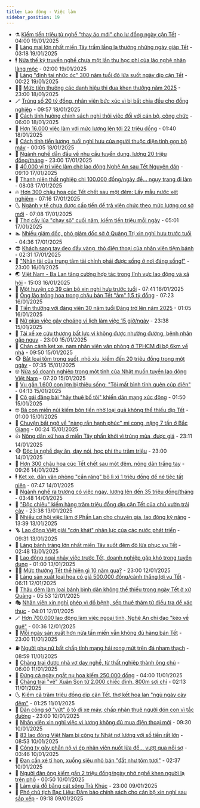 ```yaml
---
title: Lao động - Việc làm
sidebar_position: 19
---
```


<!-- dantri-lao-dong-viec-lam:START -->
- ⚗️ [Kiếm tiền triệu từ nghề &quot;thay áo mới&quot; cho lư đồng ngày cận Tết](https://dantri.com.vn/lao-dong-viec-lam/kiem-tien-trieu-tu-nghe-thay-ao-moi-cho-lu-dong-ngay-can-tet-20250115211025494.htm) - 04:00 19/01/2025
- 🙉 [Làng mai lớn nhất miền Tây trầm lắng lạ thường những ngày giáp Tết](https://dantri.com.vn/lao-dong-viec-lam/lang-mai-lon-nhat-mien-tay-tram-lang-la-thuong-nhung-ngay-giap-tet-20250117165526274.htm) - 03:18 19/01/2025
- 🕴 [Nửa thế kỷ truyền nghề chưa một lần thu học phí của lão nghệ nhân làng mộc](https://dantri.com.vn/lao-dong-viec-lam/nua-the-ky-truyen-nghe-chua-mot-lan-thu-hoc-phi-cua-lao-nghe-nhan-lang-moc-20250115195153523.htm) - 02:00 19/01/2025
- 🧐 [Làng &quot;đinh tai nhức óc&quot; 300 năm tuổi đỏ lửa suốt ngày dịp cận Tết](https://dantri.com.vn/lao-dong-viec-lam/lang-dinh-tai-nhuc-oc-300-nam-tuoi-do-lua-suot-ngay-dip-can-tet-20250115174911072.htm) - 00:22 19/01/2025
- 🧑‍💻 [Mức tiền thưởng các danh hiệu thi đua khen thưởng năm 2025](https://dantri.com.vn/lao-dong-viec-lam/muc-tien-thuong-cac-danh-hieu-thi-dua-khen-thuong-nam-2025-20250117140648438.htm) - 23:00 18/01/2025
- 🪄 [Trúng số 20 tỷ đồng, nhân viên bức xúc vì bị bắt chia đều cho đồng nghiệp](https://dantri.com.vn/lao-dong-viec-lam/trung-so-20-ty-dong-nhan-vien-buc-xuc-vi-bi-bat-chia-deu-cho-dong-nghiep-20250118144258691.htm) - 09:57 18/01/2025
- 🦣 [Cách tính hưởng chính sách nghỉ thôi việc đối với cán bộ, công chức](https://dantri.com.vn/lao-dong-viec-lam/cach-tinh-huong-chinh-sach-nghi-thoi-viec-doi-voi-can-bo-cong-chuc-20250118062141167.htm) - 06:00 18/01/2025
- 🎡 [Hơn 16.000 việc làm với mức lương lên tới 22 triệu đồng](https://dantri.com.vn/lao-dong-viec-lam/hon-16000-viec-lam-voi-muc-luong-len-toi-22-trieu-dong-20250117173113227.htm) - 01:40 18/01/2025
- 🦍 [Cách tính tiền lương, tuổi nghỉ hưu của người thuộc diện tinh gọn bộ máy](https://dantri.com.vn/lao-dong-viec-lam/cach-tinh-tien-luong-tuoi-nghi-huu-cua-nguoi-thuoc-dien-tinh-gon-bo-may-20250117191457883.htm) - 00:05 18/01/2025
- 🫶 [Ngành nghề dẫn đầu về nhu cầu tuyển dụng, lương 20 triệu đồng/tháng](https://dantri.com.vn/lao-dong-viec-lam/nganh-nghe-dan-dau-ve-nhu-cau-tuyen-dung-luong-20-trieu-dongthang-20250116214735025.htm) - 23:00 17/01/2025
- 🥸 [40.000 vị trí việc làm chờ lao động Nghệ An sau Tết Nguyên đán](https://dantri.com.vn/lao-dong-viec-lam/40000-vi-tri-viec-lam-cho-lao-dong-nghe-an-sau-tet-nguyen-dan-20250117144820251.htm) - 09:10 17/01/2025
- 🎡 [Thanh niên thất nghiệp chi 100.000 đồng/ngày để... ngụy trang đi làm](https://dantri.com.vn/lao-dong-viec-lam/thanh-nien-that-nghiep-chi-100000-dongngay-de-nguy-trang-di-lam-20250117103723515.htm) - 08:03 17/01/2025
- 🔥 [Hơn 300 chậu hoa cúc Tết chết sau một đêm: Lấy mẫu nước xét nghiệm](https://dantri.com.vn/lao-dong-viec-lam/hon-300-chau-hoa-cuc-tet-chet-sau-mot-dem-lay-mau-nuoc-xet-nghiem-20250117113026601.htm) - 07:16 17/01/2025
- 🌜 [Ngành y tế chưa được cấp tiền để trả viên chức theo mức lương cơ sở mới](https://dantri.com.vn/lao-dong-viec-lam/nganh-y-te-chua-duoc-cap-tien-de-tra-vien-chuc-theo-muc-luong-co-so-moi-20250117110846611.htm) - 07:08 17/01/2025
- 🤭 [Thợ cấy lúa &quot;chạy sô&quot; cuối năm, kiếm tiền triệu mỗi ngày](https://dantri.com.vn/lao-dong-viec-lam/tho-cay-lua-chay-so-cuoi-nam-kiem-tien-trieu-moi-ngay-20250116232415798.htm) - 05:01 17/01/2025
- 🏊 [Nhiều giám đốc, phó giám đốc sở ở Quảng Trị xin nghỉ hưu trước tuổi](https://dantri.com.vn/lao-dong-viec-lam/nhieu-giam-doc-pho-giam-doc-so-o-quang-tri-xin-nghi-huu-truoc-tuoi-20250117103301050.htm) - 04:36 17/01/2025
- 😎 [Khách sang tay đeo đầy vàng, thó điện thoại của nhân viên tiệm bánh](https://dantri.com.vn/lao-dong-viec-lam/khach-sang-tay-deo-day-vang-tho-dien-thoai-cua-nhan-vien-tiem-banh-20250116235540134.htm) - 02:31 17/01/2025
- 🤖 [&quot;Nhân tài của trung tâm tài chính phải được sống ở nơi đáng sống!&quot;](https://dantri.com.vn/lao-dong-viec-lam/nhan-tai-cua-trung-tam-tai-chinh-phai-duoc-song-o-noi-dang-song-20250116192435024.htm) - 23:00 16/01/2025
- 🌏 [Việt Nam - Ba Lan tăng cường hợp tác trong lĩnh vực lao động và xã hội](https://dantri.com.vn/lao-dong-viec-lam/viet-nam-ba-lan-tang-cuong-hop-tac-trong-linh-vuc-lao-dong-va-xa-hoi-20250116213816060.htm) - 15:03 16/01/2025
- 🦏 [Một huyện có 39 cán bộ xin nghỉ hưu trước tuổi](https://dantri.com.vn/lao-dong-viec-lam/mot-huyen-co-39-can-bo-xin-nghi-huu-truoc-tuoi-20250116140659611.htm) - 07:41 16/01/2025
- 🤔 [Ông lão trồng hoa trong chậu bán Tết &quot;ẵm&quot; 1,5 tỷ đồng](https://dantri.com.vn/lao-dong-viec-lam/ong-lao-trong-hoa-trong-chau-ban-tet-am-15-ty-dong-20250116122201818.htm) - 07:23 16/01/2025
- 🌮 [Tiền thưởng với đảng viên 30 năm tuổi Đảng trở lên năm 2025](https://dantri.com.vn/lao-dong-viec-lam/tien-thuong-voi-dang-vien-30-nam-tuoi-dang-tro-len-nam-2025-20250115204848591.htm) - 01:05 16/01/2025
- 💪 [Nữ giúp việc gây choáng vì lịch làm việc 15 giờ/ngày](https://dantri.com.vn/lao-dong-viec-lam/nu-giup-viec-gay-choang-vi-lich-lam-viec-15-giongay-20250115220432197.htm) - 23:38 15/01/2025
- 💪 [Tài xế xe cứu thương bất lực vì không được nhường đường, bệnh nhân gặp nguy](https://dantri.com.vn/lao-dong-viec-lam/tai-xe-xe-cuu-thuong-bat-luc-vi-khong-duoc-nhuong-duong-benh-nhan-gap-nguy-20250115174205871.htm) - 23:00 15/01/2025
- 🦒 [Chán cảnh kẹt xe, nam nhân viên văn phòng ở TPHCM đi bộ 6km về nhà](https://dantri.com.vn/lao-dong-viec-lam/chan-canh-ket-xe-nam-nhan-vien-van-phong-o-tphcm-di-bo-6km-ve-nha-20250115162315678.htm) - 09:50 15/01/2025
- 🐵 [Bắt loại tôm trong suốt, nhỏ xíu, kiếm đến 20 triệu đồng trong một ngày](https://dantri.com.vn/lao-dong-viec-lam/bat-loai-tom-trong-suot-nho-xiu-kiem-den-20-trieu-dong-trong-mot-ngay-20250114114014101.htm) - 07:35 15/01/2025
- 🤓 [Nửa số doanh nghiệp trong một tỉnh của Nhật muốn tuyển lao động Việt Nam](https://dantri.com.vn/lao-dong-viec-lam/nua-so-doanh-nghiep-trong-mot-tinh-cua-nhat-muon-tuyen-lao-dong-viet-nam-20250115125447150.htm) - 07:20 15/01/2025
- 🧐 [Vụ gần 1.600 con lợn bị thiêu sống: &quot;Tôi mất bình tĩnh quên cúp điện&quot;](https://dantri.com.vn/lao-dong-viec-lam/vu-gan-1600-con-lon-bi-thieu-song-toi-mat-binh-tinh-quen-cup-dien-20250115104922383.htm) - 04:13 15/01/2025
- 💪 [Cô gái đăng bài &quot;hãy thuê bố tôi&quot; khiến dân mạng xúc động](https://dantri.com.vn/lao-dong-viec-lam/co-gai-dang-bai-hay-thue-bo-toi-khien-dan-mang-xuc-dong-20250114163254498.htm) - 01:50 15/01/2025
- 🤓 [Bà con miền núi kiếm bộn tiền nhờ loại quả không thể thiếu dịp Tết](https://dantri.com.vn/lao-dong-viec-lam/ba-con-mien-nui-kiem-bon-tien-nho-loai-qua-khong-the-thieu-dip-tet-20250113104525052.htm) - 01:00 15/01/2025
- 💯 [Chuyện bất ngờ về &quot;nàng rắn hạnh phúc&quot; mi cong, nặng 7 tấn ở Bắc Giang](https://dantri.com.vn/lao-dong-viec-lam/chuyen-bat-ngo-ve-nang-ran-hanh-phuc-mi-cong-nang-7-tan-o-bac-giang-20250114213126887.htm) - 00:24 15/01/2025
- 👍 [Nông dân xứ hoa ở miền Tây phấn khởi vì trúng mùa, được giá](https://dantri.com.vn/tet-2025/nong-dan-xu-hoa-o-mien-tay-phan-khoi-vi-trung-mua-duoc-gia-20250114113918870.htm) - 23:11 14/01/2025
- 🐵 [Độc lạ nghề dạy ăn, dạy nói, học phí thu trăm triệu](https://dantri.com.vn/lao-dong-viec-lam/doc-la-nghe-day-an-day-noi-hoc-phi-thu-tram-trieu-20250113154543401.htm) - 23:00 14/01/2025
- 💂 [Hơn 300 chậu hoa cúc Tết chết sau một đêm, nông dân trắng tay](https://dantri.com.vn/lao-dong-viec-lam/hon-300-chau-hoa-cuc-tet-chet-sau-mot-dem-nong-dan-trang-tay-20250114151446097.htm) - 09:26 14/01/2025
- 🕴 [Kẹt xe, dân văn phòng &quot;cắn răng&quot; bỏ lì xì 1 triệu đồng để né tiệc tất niên](https://dantri.com.vn/lao-dong-viec-lam/ket-xe-dan-van-phong-can-rang-bo-li-xi-1-trieu-dong-de-ne-tiec-tat-nien-20250114131408803.htm) - 07:47 14/01/2025
- 👀 [Ngành nghề ra trường có việc ngay, lương lên đến 35 triệu đồng/tháng](https://dantri.com.vn/lao-dong-viec-lam/nganh-nghe-ra-truong-co-viec-ngay-luong-len-den-35-trieu-dongthang-20250114095424967.htm) - 03:48 14/01/2025
- 🦄 [&quot;Độc chiêu&quot; kiếm hàng trăm triệu đồng dịp cận Tết của chủ vườn trái cây](https://dantri.com.vn/lao-dong-viec-lam/doc-chieu-kiem-hang-tram-trieu-dong-dip-can-tet-cua-chu-vuon-trai-cay-20250113103618594.htm) - 23:38 13/01/2025
- 🔭 [Nhiều cơ hội việc làm ở Phần Lan cho chuyên gia, lao động kỹ năng](https://dantri.com.vn/lao-dong-viec-lam/nhieu-co-hoi-viec-lam-o-phan-lan-cho-chuyen-gia-lao-dong-ky-nang-20250113202026818.htm) - 13:39 13/01/2025
- 🪜 [Lao động Việt giải &quot;cơn khát&quot; nhân lực của các nước phát triển](https://dantri.com.vn/lao-dong-viec-lam/lao-dong-viet-giai-con-khat-nhan-luc-cua-cac-nuoc-phat-trien-20250113132944384.htm) - 09:31 13/01/2025
- 🌊 [Làng bánh tráng lớn nhất miền Tây suốt đêm đỏ lửa phục vụ Tết](https://dantri.com.vn/lao-dong-viec-lam/lang-banh-trang-lon-nhat-mien-tay-suot-dem-do-lua-phuc-vu-tet-20250110110920992.htm) - 02:48 13/01/2025
- 💯 [Lao động ngại nhảy việc trước Tết, doanh nghiệp gặp khó trong tuyển dụng](https://dantri.com.vn/lao-dong-viec-lam/lao-dong-ngai-nhay-viec-truoc-tet-doanh-nghiep-gap-kho-trong-tuyen-dung-20250112173110147.htm) - 01:00 13/01/2025
- 👨‍🏫 [Mức thưởng Tết thể hiện gì 10 năm qua?](https://dantri.com.vn/lao-dong-viec-lam/muc-thuong-tet-the-hien-gi-10-nam-qua-20250112183422187.htm) - 23:00 12/01/2025
- 🙉 [Làng sản xuất loại hoa có giá 500.000 đồng/cành thắng lợi vụ Tết](https://dantri.com.vn/lao-dong-viec-lam/lang-san-xuat-loai-hoa-co-gia-500000-dongcanh-thang-loi-vu-tet-20250111171522783.htm) - 06:11 12/01/2025
- 🦄 [Thâu đêm làm loại bánh bình dân không thể thiếu trong ngày Tết ở xứ Quảng](https://dantri.com.vn/lao-dong-viec-lam/thau-dem-lam-loai-banh-binh-dan-khong-the-thieu-trong-ngay-tet-o-xu-quang-20250111154352151.htm) - 05:53 12/01/2025
- 🎭 [Nhân viên xin nghỉ phép vì đổ bệnh, sếp thuê thám tử điều tra để xác thực](https://dantri.com.vn/lao-dong-viec-lam/nhan-vien-xin-nghi-phep-vi-do-benh-sep-thue-tham-tu-dieu-tra-de-xac-thuc-20250112013706712.htm) - 04:01 12/01/2025
- 🪄 [Hơn 700.000 lao động làm việc ngoại tỉnh, Nghệ An chỉ đạo &quot;kéo về quê&quot;](https://dantri.com.vn/lao-dong-viec-lam/hon-700000-lao-dong-lam-viec-ngoai-tinh-nghe-an-chi-dao-keo-ve-que-20250111181511534.htm) - 00:36 12/01/2025
- 🌁 [Mỗi ngày sản xuất hơn nửa tấn miến vẫn không đủ hàng bán Tết](https://dantri.com.vn/lao-dong-viec-lam/moi-ngay-san-xuat-hon-nua-tan-mien-van-khong-du-hang-ban-tet-20250111095513004.htm) - 23:00 11/01/2025
- ⛽️ [Người phụ nữ bất chấp tính mạng hái rong mứt trên đá nham thạch](https://dantri.com.vn/lao-dong-viec-lam/nguoi-phu-nu-bat-chap-tinh-mang-hai-rong-mut-tren-da-nham-thach-20250111135158023.htm) - 08:59 11/01/2025
- 🤩 [Chàng trai được nhà vợ dạy nghề, từ thất nghiệp thành ông chủ](https://dantri.com.vn/lao-dong-viec-lam/chang-trai-duoc-nha-vo-day-nghe-tu-that-nghiep-thanh-ong-chu-20250111010607954.htm) - 06:00 11/01/2025
- 🌝 [Đứng cả ngày ngắt nụ hoa kiếm 250.000 đồng](https://dantri.com.vn/lao-dong-viec-lam/dung-ca-ngay-ngat-nu-hoa-kiem-250000-dong-20250110112651098.htm) - 04:00 11/01/2025
- 🤗 [Chàng trai &quot;vẽ&quot; Xuân Son từ 2.000 chiếc đinh, 800m sợi chỉ](https://dantri.com.vn/lao-dong-viec-lam/chang-trai-ve-xuan-son-tu-2000-chiec-dinh-800m-soi-chi-20250111004935945.htm) - 02:13 11/01/2025
- 🌜 [Kiếm cả trăm triệu đồng dịp cận Tết, thợ kết hoa lan &quot;ngủ ngày cày đêm&quot;](https://dantri.com.vn/lao-dong-viec-lam/kiem-ca-tram-trieu-dong-dip-can-tet-tho-ket-hoa-lan-ngu-ngay-cay-dem-20250110165246922.htm) - 01:25 11/01/2025
- 👀 [Dân công sở &quot;vứt&quot; ô tô đi xe máy, chấp nhận thuê người đón con vì tắc đường](https://dantri.com.vn/lao-dong-viec-lam/dan-cong-so-vut-o-to-di-xe-may-chap-nhan-thue-nguoi-don-con-vi-tac-duong-20250110203112339.htm) - 23:00 10/01/2025
- 🫣 [Nhân viên xin nghỉ việc vì lương không đủ mua điện thoại mới](https://dantri.com.vn/lao-dong-viec-lam/nhan-vien-xin-nghi-viec-vi-luong-khong-du-mua-dien-thoai-moi-20250109114649745.htm) - 09:30 10/01/2025
- 🧠 [83 lao động Việt Nam bị công ty Nhật nợ lương với số tiền rất lớn](https://dantri.com.vn/lao-dong-viec-lam/83-lao-dong-viet-nam-bi-cong-ty-nhat-no-luong-voi-so-tien-rat-lon-20250110153445938.htm) - 08:53 10/01/2025
- 🎊 [Công ty gây phẫn nộ vì ép nhân viên nuốt lửa để... vượt qua nỗi sợ](https://dantri.com.vn/lao-dong-viec-lam/cong-ty-gay-phan-no-vi-ep-nhan-vien-nuot-lua-de-vuot-qua-noi-so-20250109104724530.htm) - 03:46 10/01/2025
- 🧰 [Đan cần xé tí hon, xuồng siêu nhỏ bán &quot;đắt như tôm tươi&quot;](https://dantri.com.vn/lao-dong-viec-lam/dan-can-xe-ti-hon-xuong-sieu-nho-ban-dat-nhu-tom-tuoi-20250109112128497.htm) - 02:37 10/01/2025
- 🐘 [Người đàn ông kiếm gần 2 triệu đồng/ngày nhờ nghề khen người lạ trên phố](https://dantri.com.vn/lao-dong-viec-lam/nguoi-dan-ong-kiem-gan-2-trieu-dongngay-nho-nghe-khen-nguoi-la-tren-pho-20250109181728736.htm) - 00:50 10/01/2025
- 🥳 [Làm giá đỗ bằng cát sông Trà Khúc](https://dantri.com.vn/lao-dong-viec-lam/lam-gia-do-bang-cat-song-tra-khuc-20250109110055533.htm) - 23:00 09/01/2025
- 🐎 [Phó chủ tịch Bạc Liêu: Đảm bảo chính sách cho cán bộ xin nghỉ sau sắp xếp](https://dantri.com.vn/lao-dong-viec-lam/pho-chu-tich-bac-lieu-dam-bao-chinh-sach-cho-can-bo-xin-nghi-sau-sap-xep-20250109153335161.htm) - 09:18 09/01/2025<!-- dantri-lao-dong-viec-lam:END -->
